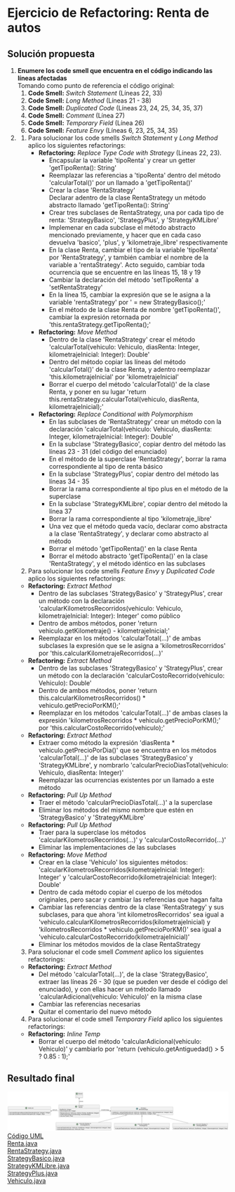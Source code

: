 # Ejercicio de Refactoring: Renta de autos
## Solución propuesta
1. **Enumere los code smell que encuentra en el código indicando las líneas afectadas**
 <br>Tomando como punto de referencia el código original:
    1. **Code Smell:** _Switch Statement_ (Líneas 22, 33)
    2. **Code Smell:** _Long Method_ (Líneas 21 - 38)
    3. **Code Smell:** _Duplicated Code_ (Líneas 23, 24, 25, 34, 35, 37)
    4. **Code Smell:** _Comment_ (Línea 27)
    5. **Code Smell:** _Temporary Field_ (Línea 26)
    6. **Code Smell:** _Feature Envy_ (Líneas 6, 23, 25, 34, 35)
2. 1. Para solucionar los code smells _Switch Statement_ y _Long Method_ aplico los siguientes refactorings:
      - **Refactoring:** _Replace Type Code with Strategy_ (Líneas 22, 23).
         -  Encapsular la variable 'tipoRenta' y crear un getter 'getTipoRenta(): String'
         -  Reemplazar las referencias a 'tipoRenta' dentro del método 'calcularTotal()' por un llamado a 'getTipoRenta()'
         -  Crear la clase 'RentaStrategy'<br>Declarar adentro de la clase RentaStrategy un método abstracto llamado 'getTipoRenta(): String'
         -  Crear tres subclases de RentaStrategy, una por cada tipo de renta: 'StrategyBasico', 'StrategyPlus', y 'StrategyKMLibre'
         -  Implemenar en cada subclase el método abstracto mencionado previamente, y hacer que en cada caso devuelva 'basico', 'plus', y 'kilometraje_libre' respectivamente
         -  En la clase Renta, cambiar el tipo de la variable 'tipoRenta' por 'RentaStrategy', y también cambiar el nombre de la variable a 'rentaStrategy'. Acto seguido, cambiar toda ocurrencia que se encuentre en las líneas 15, 18 y 19
         -  Cambiar la declaración del método 'setTipoRenta' a 'setRentaStrategy'
         -  En la línea 15, cambiar la expresión que se le asigna a la variable 'rentaStrategy' por ' = new StrategyBasico();'
         -  En el método de la clase Renta de nombre 'getTipoRenta()', cambiar la expresión retornada por 'this.rentaStrategy.getTipoRenta();'
      - **Refactoring:** _Move Method_
         -  Dentro de la clase 'RentaStrategy' crear el método 'calcularTotal(vehiculo: Vehiculo, diasRenta: Integer, kilometrajeInicial: Integer): Double'
         -  Dentro del método copiar las líneas del método 'calcularTotal()' de la clase Renta, y adentro reemplazar 'this.kilometrajeInicial' por 'kilometrajeInicial'
         -  Borrar el cuerpo del método 'calcularTotal()' de la clase Renta, y poner en su lugar 'return this.rentaStrategy.calcularTotal(vehiculo, diasRenta, kilometrajeInicial);'
      - **Refactoring:** _Replace Conditional with Polymorphism_
         - En las subclases de 'RentaStrategy' crear un método con la declaración 'calcularTotal(vehiculo: Vehiculo, diasRenta: Integer, kilometrajeInicial: Integer): Double'
         - En la subclase 'StrategyBasico', copiar dentro del método las líneas 23 - 31 (del código del enunciado)
         - En el método de la superclase 'RentaStrategy', borrar la rama correspondiente al tipo de renta básico
         - En la subclase 'StrategyPlus', copiar dentro del método las líneas 34 - 35
         - Borrar la rama correspondiente al tipo plus en el método de la superclase
         - En la subclase 'StrategyKMLibre', copiar dentro del método la línea 37
         - Borrar la rama correspondiente al tipo 'kilometraje_libre'
         - Una vez que el método queda vacío, declarar como abstracta a la clase 'RentaStrategy', y declarar como abstracto al método
         - Borrar el método 'getTipoRenta()' en la clase Renta
         - Borrar el método abstracto 'getTipoRenta()' en la clase 'RentaStrategy', y el método idéntico en las subclases
   2.  Para solucionar los code smells _Feature Envy_ y _Duplicated Code_ aplico los siguientes refactorings:
      - **Refactoring:** _Extract Method_
         - Dentro de las subclases 'StrategyBasico' y 'StrategyPlus', crear un método con la declaración 'calcularKilometrosRecorridos(vehiculo: Vehiculo, kilometrajeInicial: Integer): Integer' como público
         - Dentro de ambos métodos, poner 'return vehiculo.getKilometraje() - kilometrajeInicial;'
         - Reemplazar en los métodos 'calcularTotal(...)' de ambas subclases la expresión que se le asigna a 'kilometrosRecorridos' por 'this.calcularKilometrajeRecorridos(...)'
      - **Refactoring:** _Extract Method_
         - Dentro de las subclases 'StrategyBasico' y 'StrategyPlus', crear un método con la declaración 'calcularCostoRecorrido(vehiculo: Vehiculo): Double'
         - Dentro de ambos métodos, poner 'return this.calcularKilometrosRecorridos() * vehiculo.getPrecioPorKM();'
         - Reemplazar en los métodos 'calcularTotal(...)' de ambas clases la expresión 'kilometrosRecorridos * vehiculo.getPrecioPorKM();' por 'this.calcularCostoRecorrido(vehiculo);'
      - **Refactoring:** _Extract Method_
         - Extraer como método la expresión 'diasRenta * vehiculo.getPrecioPorDia()' que se encuentra en los métodos 'calcularTotal(...)' de las subclases 'StrategyBasico' y 'StrategyKMLibre', y nombrarlo 'calcularPrecioDiasTotal(vehiculo: Vehiculo, diasRenta: Integer)'
         - Reemplazar las ocurrencias existentes por un llamado a este método
      - **Refactoring:** _Pull Up Method_
         - Traer el método 'calcularPrecioDiasTotal(...)' a la superclase
         - Eliminar los métodos del mismo nombre que estén en 'StrategyBasico' y 'StrategyKMLibre'
      - **Refactoring:** _Pull Up Method_
         - Traer para la superclase los métodos 'calcularKilometrosRecorridos(...)' y 'calcularCostoRecorrido(...)'
         - Eliminar las implementaciones de las subclases
      - **Refactoring:** _Move Method_
         - Crear en la clase 'Vehiculo' los siguientes métodos: 'calcularKilometrosRecorridos(kilometrajeInicial: Integer): Integer' y 'calcularCostoRecorrido(kilometrajeInicial: Integer): Double'
         - Dentro de cada método copiar el cuerpo de los métodos originales, pero sacar y cambiar las referencias que hagan falta
         - Cambiar las referencias dentro de la clase 'RentaStrategy' y sus subclases, para que ahora 'int kilometrosRecorridos' sea igual a 'vehiculo.calcularKilometrosRecorridos(kilometrajeInicial) y 'kilometrosRecorridos * vehiculo.getPrecioPorKM()' sea igual a 'vehiculo.calcularCostoRecorrido(kilometrajeInicial)'
         - Eliminar los métodos movidos de la clase RentaStrategy
   3.  Para solucionar el code smell _Comment_ aplico los siguientes refactorings:
      - **Refactoring:** _Extract Method_
         - Del método 'calcularTotal(...)', de la clase 'StrategyBasico', extraer las líneas 26 - 30 (que se pueden ver desde el código del enunciado), y con ellas hacer un método llamado 'calcularAdicional(vehiculo: Vehiculo)' en la misma clase
         - Cambiar las referencias necesarias
         - Quitar el comentario del nuevo método
    4.  Para solucionar el code smell _Temporary Field_ aplico los siguientes refactorings:
      - **Refactoring:** _Inline Temp_
         - Borrar el cuerpo del método 'calcularAdicional(vehiculo: Vehiculo)' y cambiarlo por 'return (vehiculo.getAntiguedad() > 5 ? 0.85 : 1);' 
## Resultado final
![Diagrama UML](./solucionRefactoring/diag_uml.png)<br>
[Código UML](./solucionRefactoring/source.uml)<br>
[Renta.java](./solucionRefactoring/Renta.java)<br>
[RentaStrategy.java](./solucionRefactoring/RentaStrategy.java)<br>
[StrategyBasico.java](./solucionRefactoring/StrategyBasico.java)<br>
[StrategyKMLibre.java](./solucionRefactoring/StrategyKMLibre.java)<br>
[StrategyPlus.java](./solucionRefactoring/StrategyPlus.java)<br>
[Vehiculo.java](./solucionRefactoring/Vehiculo.java)<br>
